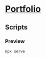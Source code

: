 # [Portfolio](https://colinrobertbrooks.github.io/)

## Scripts

### Preview

```bash
npx serve
```

